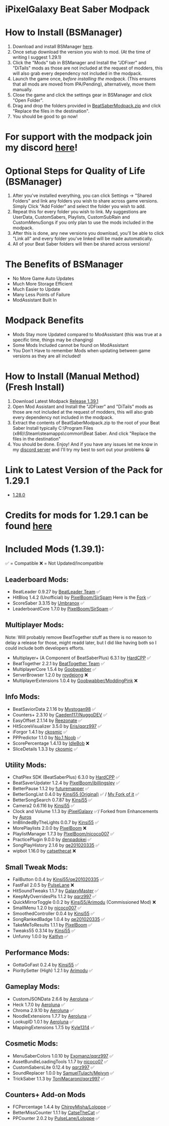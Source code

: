 # iPixelGalaxy Beat Saber Modpack

# How to Install (BSManager)
1. Download and install BSManager [here](https://github.com/Zagrios/bs-manager/releases).
2. Once setup download the version you wish to mod. (At the time of writing I suggest 1.29.1)
3. Click the "Mods" tab in BSManager and Install the "JDFixer" and "DiTails" mods as those are not included at the request of modders, this will also grab every dependency not included in the modpack.
4. Launch the game once, *before installing the modpack*. (This ensures that all mods are moved from IPA/Pending), alternatively, move them manually.
5. Close the game and click the settings gear in BSManager and click "Open Folder".
6. Drag and drop the folders provided in [BeatSaberModpack.zip](https://github.com/iPixelGalaxy/iPixelGalaxy-Beat-Saber-Modpack/releases) and click "Replace the files in the destination".
7. You should be good to go now!

# For support with the modpack join my discord [here](https://discord.gg/6nmXVPtNA6)!

# Optional Steps for Quality of Life (BSManager)
1. After you've installed everything, you can click Settings -> "Shared Folders" and link any folders you wish to share across game versions. Simply Click "Add Folder" and select the folder you wish to add.
2. Repeat this for every folder you wish to link. My suggestions are UserData, CustomSabers, Playlists, CustomSubRain and CustomMenuSongs if you only plan to use the mods included in the modpack.
4. After this is done, any new versions you download, you'll be able to click "Link all" and every folder you've linked will be made automatically.
5. All of your Beat Saber folders will then be shared across versions!

# The Benefits of BSManager
- No More Game Auto Updates
- Much More Storage Efficient
- Much Easier to Update
- Many Less Points of Failure
- ModAssistant Built In

# Modpack Benefits
- Mods Stay more Updated compared to ModAssistant (this was true at a specific time, things may be changing)
- Some Mods Included cannot be found on ModAssistant
- You Don't Have to remember Mods when updating between game versions as they are all included!

# How to Install (Manual Method) (Fresh Install)
1. Download Latest Modpack [Release 1.39.1](https://github.com/iPixelGalaxy/iPixelGalaxyBeatSaberModpack/releases/latest/download/BeatSaberModpack.zip)
2. Open Mod Assistant and Install the "JDFixer" and "DiTails" mods as those are not included at the request of modders, this will also grab every dependency not included in the modpack.
3. Extract the contents of BeatSaberModpack.zip to the root of your Beat Saber Install typically C:\Program Files (x86)\Steam\steamapps\common\Beat Saber. And click "Replace the files in the destination"
4. You should be done. Enjoy! And if you have any issues let me know in my [discord server](https://discord.gg/6nmXVPtNA6) and I'll try my best to sort out your problems 😀

# Link to Latest Version of the Pack for 1.29.1

- [1.28.0](https://github.com/iPixelGalaxy/iPixelGalaxyBeatSaberModpack/releases/tag/1.29.1-0.3.1)

# Credits for mods for 1.29.1 can be found [here](https://github.com/iPixelGalaxy/iPixelGalaxyBeatSaberModpack/blob/main/1.29.1%20Mod%20Credits.md)

# Included Mods (1.39.1):

✅ = Compatible
❌ = Not Updated/Incompatible

## Leaderboard Mods:
- BeatLeader 0.9.27 by [BeatLeader Team](https://github.com/BeatLeader/beatleader-mod/releases) ✅
- HitBloq 1.4.2 (Unofficial) by [PixelBoom/SirSpam](https://github.com/PauseChampions/Hitbloq/releases) Here is the [Fork](https://github.com/iPixelGalaxy/Hitbloq) ✅
- ScoreSaber 3.3.15 by [Umbranox](https://github.com/ScoreSaber/scoresaber-plugin/releases) ✅
- LeaderboardCore 1.7.0 by [PixelBoom/SirSpam](https://github.com/rithik-b/LeaderboardCore/releases) ✅

## Multiplayer Mods:
Note: Will probably remove BeatTogether stuff as there is no reason to delay a release for those, might readd later, but I did like having both so I could include both developers efforts.
- Multiplayer+ (A Component of BeatSaberPlus) 6.3.1 by [HardCPP](https://github.com/hardcpp/BeatSaberPlus/releases) ✅
- BeatTogether 2.2.1 by [BeatTogether Team](https://github.com/BeatTogether/BeatTogether/releases) ✅
- MultiplayerCore 1.5.4 by [Goobwabber](https://github.com/Goobwabber/MultiplayerCore/releases) ✅
- ServerBrowser 1.2.0 by [roydejong](https://github.com/roydejong/BeatSaberServerBrowser/releases) ❌
- MultiplayerExtensions 1.0.4 by [Goobwabber/ModdingPink](https://github.com/Goobwabber/MultiplayerExtensions/releases) ❌

## Info Mods:
- BeatSaviorData 2.1.16 by [Mystogan98](https://github.com/Mystogan98/BeatSaviorData/releases) ✅
- Counters+ 2.3.10 by [Caeden117/NuggoDEV](https://github.com/Caeden117/CountersPlus/releases) ✅
- EasyOffset 2.1.14 by [Reezonate](https://github.com/Reezonate/EasyOffset/releases) ✅
- HitScoreVisualizer 3.5.0 by [Eris/qqrz997](https://github.com/ErisApps/HitScoreVisualizer/releases) ✅
- iForgor 1.4.1 by [ckosmic](https://github.com/ckosmic/IForgor/releases) ✅
- PPPredictor 1.1.0 by [No.1 Noob](https://github.com/no-1-noob/PPPredictor/releases) ✅
- ScorePercentage 1.4.13 by [IdleBob](https://github.com/Idlebawb/ScorePercentage/releases) ❌
- SliceDetails 1.3.3 by [ckosmic](https://github.com/ckosmic/SliceDetails/releases) ✅

## Utility Mods:
- ChatPlex SDK (BeatSaberPlus) 6.3.0 by [HardCPP](https://github.com/hardcpp/BeatSaberPlus/releases) ✅
- BeatSaverUpdater 1.2.4 by [PixelBoom/ibillingsley](https://github.com/ibillingsley/BeatSaverUpdater/releases) ✅
- BetterPause 1.1.2 by [futuremapper](https://github.com/Futuremappermydud/BetterPause/releases) ✅
- BetterSongList 0.4.0 by [Kinsi55 (Original)](https://github.com/kinsi55/BeatSaber_BetterSongList/releases) ✅ / [My Fork of it](https://github.com/iPixelGalaxy/BeatSaber_BetterSongList/releases) ✅
- BetterSongSearch 0.7.87 by [Kinsi55](https://github.com/kinsi55/BeatSaber_BetterSongSearch/releases) ✅
- Camera2 0.6.116 by [Kinsi55](https://github.com/kinsi55/CS_BeatSaber_Camera2/releases) ✅
- Clock and Volume 1.1.3 by [iPixelGalaxy](https://github.com/iPixelGalaxy/ClockAndVolume/releases) ✅/ Forked from Enhancements by [Auros](https://github.com/Auros/Enhancements/releases)
- ImBlindedByTheLights 0.0.7 by [Kinsi55](https://github.com/kinsi55/BeatSaber_ImBlindedByTheLights/releases) ✅
- MorePlaylists 2.0.0 by [PixelBoom](https://github.com/rithik-b/MorePlaylists/releases) ❌
- PlaylistManager 1.7.3 by [PixelBoom/nicoco007](https://github.com/nicoco007/PlaylistManager/tree/beat-saber-1.37.0) ✅
- PracticePlugin 9.0.0 by [denpadokei](https://github.com/denpadokei/PracticePlugin/releases) ✅
- SongPlayHistory 2.1.6 by [qe201020335](https://github.com/qe201020335/SongPlayHistory/releases) ✅
- wipbot 1.16.0 by [catsethecat](https://github.com/catsethecat/wipbot/releases) ❌

## Small Tweak Mods:
- FailButton 0.0.4 by [Kinsi55/qe201020335](https://github.com/qe201020335/FailButton/releases) ✅
- FastFail 2.0.5 by [PulseLane](https://github.com/PulseLane/FastFail/releases) ❌
- HitSoundTweaks 1.1.7 by [GalaxyMaster](https://github.com/GalaxyMaster2/HitsoundTweaks/releases) ✅
- KeepMyOverridesPls 1.1.2 by [qqrz997](https://github.com/qqrz997/KeepMyOverridesPls/releases) ✅
- QuickMirrorToggle 0.0.2 by [Kinsi55/Arimodu](https://github.com/Arimodu/QuickMirrorToggle) (Commissioned Mod) ❌
- SmallMenu 1.2.0 by [nicoco007](https://github.com/nicoco007/BeatSaberSmallMenu/releases) ✅
- SmoothedController 0.0.4 by [Kinsi55](https://github.com/kinsi55/BeatSaber_SmoothedController/releases) ✅
- SongRankedBadge 1.0.4 by [qe201020335](https://github.com/qe201020335/SongRankedBadge/releases) ✅
- TakeMeToResults 1.1.1 by [PixelBoom](https://github.com/rithik-b/TakeMeToResults/releases) ✅
- Tweaks55 0.3.14 by [Kinsi55](https://github.com/kinsi55/BeatSaber_Tweaks55/releases) ✅
- Unfunny 1.0.0 by [Kaitlyn](https://github.com/ItsKaitlyn03/Unfunny/releases) ✅

## Performance Mods:
- GottaGoFast 0.2.4 by [Kinsi55](https://github.com/kinsi55/CS_BeatSaber_GottaGoFast/releases) ✅
- PioritySetter (High) 1.2.1 by [Arimodu](https://github.com/Arimodu/PrioritySetter/releases) ✅

## Gameplay Mods:
- CustomJSONData 2.6.6 by [Aeroluna](https://github.com/Aeroluna/CustomJSONData/releases) ✅
- Heck 1.7.0 by [Aeroluna](https://github.com/Aeroluna/Heck/releases) ✅
- Chroma 2.9.10 by [Aeroluna](https://github.com/Aeroluna/Heck/releases) ✅
- NoodleExtensions 1.7.7 by [Aeroluna](https://github.com/Aeroluna/Heck/releases) ✅
- LookupID 1.0.1 by [Aeroluna](https://github.com/Aeroluna/Heck/releases) ✅
- MappingExtensions 1.7.5 by [Kyle1314](https://github.com/Kylemc1413/MappingExtensions) ✅


## Cosmetic Mods:
- MenuSaberColors 1.0.10 by [Exomanz/qqrz997](https://github.com/qqrz997/MenuSaberColors/releases) ✅
- AssetBundleLoadingTools 1.1.7 by [nicoco07](https://github.com/nicoco007/AssetBundleLoadingTools/releases) ✅
- CustomSabersLite 0.12.4 by [qqrz997](https://github.com/qqrz997/CustomSabersLite/releases) ✅
- SoundReplacer 1.0.0 by [SamuelTulach/Meivyn](https://github.com/Meivyn/SoundReplacer) ✅
- TrickSaber 1.1.3 by [ToniMacaroni/qqrz997](https://github.com/qqrz997/TrickSaber) ✅

## Counters+ Add-on Mods
- FCPercentage 1.4.4 by [ChirpyMisha/Loloppe](https://github.com/Loloppe/FC-Percentage/releases) ✅
- BetterMissCounter 1.1.1 by [CatseTheCat](https://github.com/catsethecat/BetterMissCounter/releases) ✅
- PPCounter 2.0.2 by [PulseLane/Loloppe](https://github.com/Loloppe/PPCounter/releases) ✅
